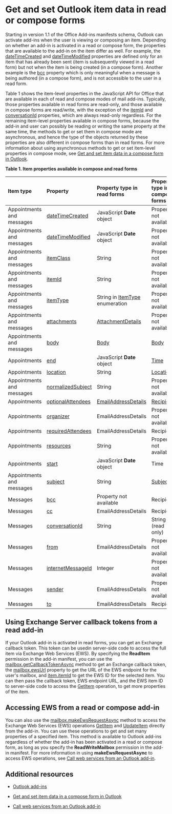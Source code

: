 
# Get and set Outlook item data in read or compose forms

Starting in version 1.1 of the Office Add-ins manifests schema, Outlook can activate add-ins when the user is viewing or composing an item. Depending on whether an add-in is activated in a read or compose form, the properties that are available to the add-in on the item differ as well. For example, the [dateTimeCreated](../../reference/outlook/Office.context.mailbox.item.md) and [dateTimeModified](../../reference/outlook/Office.context.mailbox.item.md) properties are defined only for an item that has already been sent (item is subsequently viewed in a read form) but not when the item is being created (in a compose form). Another example is the [bcc](../../reference/outlook/Office.context.mailbox.item.md) property which is only meaningful when a message is being authored (in a compose form), and is not accessible to the user in a read form.

Table 1 shows the item-level properties in the JavaScript API for Office that are available in each of read and compose modes of mail add-ins. Typically, those properties available in read forms are read-only, and those available in compose forms are read/write, with the exception of the [itemId](../../reference/outlook/Office.context.mailbox.item.md) and [conversationId](../../reference/outlook/Office.context.mailbox.item.md) properties, which are always read-only regardless. For the remaining item-level properties available in compose forms, because the add-in and user can possibly be reading or writing the same property at the same time, the methods to get or set them in compose mode are asynchronous, and hence the type of the objects returned by these properties are also different in compose forms than in read forms. For more information about using asynchronous methods to get or set item-level properties in compose mode, see [Get and set item data in a compose form in Outlook](../outlook/get-and-set-item-data-in-a-compose-form.md).


**Table 1. Item properties available in compose and read forms**


|**Item type**|**Property**|**Property type in read forms**|**Property type in compose forms**|
|:-----|:-----|:-----|:-----|
|Appointments and messages|[dateTimeCreated](../../reference/outlook/Office.context.mailbox.item.md)|JavaScript  **Date** object|Property not available|
|Appointments and messages|[dateTimeModified](../../reference/outlook/Office.context.mailbox.item.md)|JavaScript  **Date** object|Property not available|
|Appointments and messages|[itemClass](../../reference/outlook/Office.context.mailbox.item.md)|String|Property not available|
|Appointments and messages|[itemId](../../reference/outlook/Office.context.mailbox.item.md)|String|Property not available|
|Appointments and messages|[itemType](../../reference/outlook/Office.context.mailbox.item.md)|String in [ItemType](../../reference/outlook/Office.MailboxEnums.md) enumeration|Property not available|
|Appointments and messages|[attachments](../../reference/outlook/Office.context.mailbox.item.md)|[AttachmentDetails](../../reference/outlook/simple-types.md)|Property not available|
|Appointments and messages|[body](../../reference/outlook/Office.context.mailbox.item.md)|[Body](../../reference/outlook/Body.md)|[Body](../../reference/outlook/Body.md)|
|Appointments|[end](../../reference/outlook/Office.context.mailbox.item.md)|JavaScript  **Date** object|[Time](../../reference/outlook/Time.md)|
|Appointments|[location](../../reference/outlook/Office.context.mailbox.item.md)|String|[Location](../../reference/outlook/Location.md)|
|Appointments and messages|[normalizedSubject](../../reference/outlook/Office.context.mailbox.item.md)|String|Property not available|
|Appointments|[optionalAttendees](../../reference/outlook/Office.context.mailbox.item.md)|[EmailAddressDetails](../../reference/outlook/simple-types.md)|[Recipients](../../reference/outlook/Recipients.md)|
|Appointments|[organizer](../../reference/outlook/Office.context.mailbox.item.md)|EmailAddressDetails|Property not available|
|Appointments|[requiredAttendees](../../reference/outlook/Office.context.mailbox.item.md)|EmailAddressDetails|Recipients|
|Appointments|[resources](../../reference/outlook/Office.context.mailbox.item.md)|String|Property not available|
|Appointments|[start](../../reference/outlook/Office.context.mailbox.item.md)|JavaScript  **Date** object|Time|
|Appointments and messages|[subject](../../reference/outlook/Office.context.mailbox.item.md)|String|[Subject](../../reference/outlook/Subject.md)|
|Messages|[bcc](../../reference/outlook/Office.context.mailbox.item.md)|Property not available|Recipients|
|Messages|[cc](../../reference/outlook/Office.context.mailbox.item.md)|EmailAddressDetails|Recipients|
|Messages|[conversationId](../../reference/outlook/Office.context.mailbox.item.md)|String|String (read only)|
|Messages|[from](../../reference/outlook/Office.context.mailbox.item.md)|EmailAddressDetails|Property not available|
|Messages|[internetMessageId](../../reference/outlook/Office.context.mailbox.item.md)|Integer|Property not available|
|Messages|[sender](../../reference/outlook/Office.context.mailbox.item.md)|EmailAddressDetails|Property not available|
|Messages|[to](../../reference/outlook/Office.context.mailbox.item.md)|EmailAddressDetails|Recipients|

## Using Exchange Server callback tokens from a read add-in


If your Outlook add-in is activated in read forms, you can get an Exchange callback token. This token can be usedin server-side code to access the full item via Exchange Web Services (EWS). By specifying the  **ReadItem** permission in the add-in manifest, you can use the [mailbox.getCallbackTokenAsync](../../reference/outlook/Office.context.mailbox.md) method to get an Exchange callback token, the [mailbox.ewsUrl](../../reference/outlook/Office.context.mailbox.md) property to get the URL of the EWS endpoint for the user's mailbox, and [item.itemId](../../reference/outlook/Office.context.mailbox.item.md) to get the EWS ID for the selected item. You can then pass the callback token, EWS endpoint URL, and the EWS item ID to server-side code to access the [GetItem](http://msdn.microsoft.com/en-us/library/e3590b8b-c2a7-4dad-a014-6360197b68e4%28Office.15%29.aspx) operation, to get more properties of the item.


## Accessing EWS from a read or compose add-in


You can also use the [mailbox.makeEwsRequestAsync](../../reference/outlook/Office.context.mailbox.md) method to access the Exchange Web Services (EWS) operations [GetItem](http://msdn.microsoft.com/en-us/library/e3590b8b-c2a7-4dad-a014-6360197b68e4%28Office.15%29.aspx) and [UpdateItem](http://msdn.microsoft.com/en-us/library/5d027523-e0bc-4da2-b60b-0cb9fc1fdfe4%28Office.15%29.aspx) directly from the add-in. You can use these operations to get and set many properties of a specified item. This method is available to Outlook add-ins regardless of whether the add-in has been activated in a read or compose form, as long as you specify the **ReadWriteMailbox** permission in the add-in manifest. For more information in using **makeEwsRequestAsync** to access EWS operations, see [Call web services from an Outlook add-in](../outlook/web-services.md).


## Additional resources



- [Outlook add-ins](../outlook/outlook-add-ins.md)
    
- [Get and set item data in a compose form in Outlook](../outlook/get-and-set-item-data-in-a-compose-form.md)
    
- [Call web services from an Outlook add-in](../outlook/web-services.md)
    



